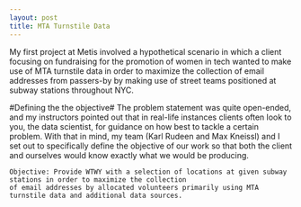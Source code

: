 ```yaml
---
layout: post
title: MTA Turnstile Data
---
```


My first project at Metis involved a hypothetical scenario in which a client focusing on fundraising for the promotion of women in tech wanted to make use of MTA turnstile data in order to maximize the collection of email addresses from passers-by by making use of street teams positioned at subway stations throughout NYC.

#Defining the the objective#
The problem statement was quite open-ended, and my instructors pointed out that in real-life instances clients often look to you, the data scientist, for guidance on how best to tackle a certain problem. With that in mind, my team (Karl Rudeen and Max Kneissl) and I set out to specifically define the objective of our work so that both the client and ourselves would know exactly what we would be producing.

```
Objective: Provide WTWY with a selection of locations at given subway stations in order to maximize the collection 
of email addresses by allocated volunteers primarily using MTA turnstile data and additional data sources.
```
